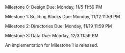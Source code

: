 Milestone 0: Design
Due: Monday, 11/5 11:59 PM

Milestone 1: Building Blocks
Due: Monday, 11/12 11:59 PM

Milestone 2: Directories
Due: Monday, 11/19 11:59 PM

Milestone 3: Data
Due: Monday, 12/3 11:59 PM

An implementation for Milestone 1 is released.
